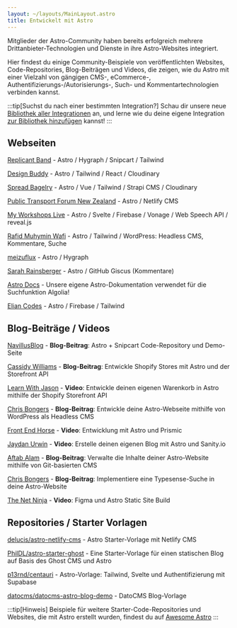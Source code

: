 ```yaml
---
layout: ~/layouts/MainLayout.astro
title: Entwickelt mit Astro
---
```


Mitglieder der Astro-Community haben bereits erfolgreich mehrere Drittanbieter-Technologien und Dienste in ihre Astro-Websites integriert.

Hier findest du einige Community-Beispiele von veröffentlichten Websites, Code-Repositories, Blog-Beiträgen und Videos, die zeigen, wie du Astro mit einer Vielzahl von gängigen CMS-, eCommerce-, Authentifizierungs-/Autorisierungs-, Such- und Kommentartechnologien verbinden kannst.

:::tip[Suchst du nach einer bestimmten Integration?]
Schau dir unsere neue [Bibliothek aller Integrationen](https://astro.build/integrations/) an, und lerne wie du deine eigene Integration [zur Bibliothek hinzufügen](/de/guides/publish-to-npm/#integrations-library) kannst!
:::


## Webseiten

[Replicant Band](https://replicant.band/) - Astro / Hygraph / Snipcart / Tailwind

[Design Buddy](https://design-buddy.netlify.app/) - Astro / Tailwind / React / Cloudinary

[Spread Bagelry](https://spreadbagelry.com/) - Astro / Vue / Tailwind / Strapi CMS / Cloudinary

[Public Transport Forum New Zealand](https://publictransportforum.nz/articles) - Astro / Netlify CMS

[My Workshops Live](https://myworkshops.live/) - Astro / Svelte / Firebase / Vonage / Web Speech API / reveal.js

[Rafid Muhymin Wafi](https://softhardsystem.com/) -  Astro / Tailwind / WordPress: Headless CMS, Kommentare, Suche

[meizuflux](https://meizuflux.com/) - Astro / Hygraph

[Sarah Rainsberger](https://www.rainsberger.ca/) - Astro / GitHub Giscus (Kommentare)

[Astro Docs](https://github.com/withastro/docs) - Unsere eigene Astro-Dokumentation verwendet für die Suchfunktion Algolia!

[Elian Codes](https://www.elian.codes/) - Astro / Firebase / Tailwind


## Blog-Beiträge / Videos

[NavillusBlog](https://navillus.dev/blog/astro-plus-snipcart) - **Blog-Beitrag**: Astro + Snipcart Code-Repository und Demo-Seite

[Cassidy Williams](https://www.netlify.com/blog/2021/07/23/build-a-modern-shopping-site-with-astro-and-serverless-functions/) - **Blog-Beitrag**: Entwickle Shopify Stores mit Astro und der Storefront API

[Learn With Jason](https://youtube.com/watch?v=FJOJmKFngLI) - **Video**: Entwickle deinen eigenen Warenkorb in Astro mithilfe der Shopify Storefront API

[Chris Bongers](https://blog.openreplay.com/building-an-astro-website-with-wordpress-as-a-headless-cms) - **Blog-Beitrag**: Entwickle deine Astro-Webseite mithilfe von WordPress als Headless CMS

[Front End Horse](https://www.youtube.com/watch?v=qFUfuDSLdxM) - **Video**: Entwicklung mit Astro und Prismic

[Jaydan Urwin](https://www.youtube.com/watch?v=-jAWLTfsSQw) - **Video**: Erstelle deinen eigenen Blog mit Astro und Sanity.io

[Aftab Alam](https://aalam.vercel.app/blog/astro-and-git-cms-netlify) - **Blog-Beitrag**: Verwalte die Inhalte deiner Astro-Website mithilfe von Git-basierten CMS

[Chris Bongers](https://aviyel.com/post/1006/adding-typesense-search-to-an-astro-static-generated-website) - **Blog-Beitrag**: Implementiere eine Typesense-Suche in deine Astro-Website

[The Net Ninja](https://www.youtube.com/playlist?list=PL4cUxeGkcC9hZm9NYpd4G-jhoeEk0ls--) - **Video**: Figma und Astro Static Site Build


## Repositories / Starter Vorlagen

[delucis/astro-netlify-cms](https://github.com/delucis/astro-netlify-cms) - Astro Starter-Vorlage mit Netlify CMS

[PhilDL/astro-starter-ghost](https://github.com/PhilDL/astro-starter-ghost) - Eine Starter-Vorlage für einen statischen Blog auf Basis des Ghost CMS und Astro

[p13rnd/centauri](https://github.com/p13rnd/centauri) - Astro-Vorlage: Tailwind, Svelte und Authentifizierung mit Supabase

[datocms/datocms-astro-blog-demo](https://github.com/datocms/datocms-astro-blog-demo) - DatoCMS Blog-Vorlage


:::tip[Hinweis]
Beispiele für weitere Starter-Code-Repositories und Websites, die mit Astro erstellt wurden, findest du auf [Awesome Astro](https://github.com/one-aalam/awesome-astro#%E2%84%B9%EF%B8%8F-repositoriesstarter-kitscomponents)
:::
